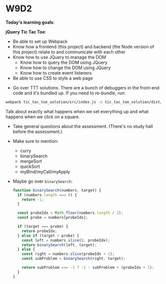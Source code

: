 # W9D2 
**Today's learning goals**:

**jQuery Tic Tac Toe**:
* Be able to set up Webpack
* Know how a frontend (this project) and backend (the Node version of this project) relate to and communicate with each other
* Know how to use JQuery to manage the DOM
  * Know how to query the DOM using JQuery
  * Know how to change the DOM using JQuery
  * Know how to create event listeners
* Be able to use CSS to style a web page

- Go over TTT solutions. There are a bunch of debuggers in the front-end code and it's bundled up. If you need to re-bundle, run:

```bash
webpack tic_tac_toe_solution/src/index.js -o tic_tac_toe_solution/dist/main.js --mode=development
```

  Talk about exactly what happens when we set everything up and what happens when we click on a square.

- Take general questions about the assessment. (There's no study hall before the assessment.)
- Make sure to mention:
    - curry
    - binarySearch
    - mergeSort
    - quickSort
    - myBind/myCall/myApply

- Maybe go over `binarySearch`:

  ```js
  function binarySearch(numbers, target) {
    if (numbers.length === 0) {
      return -1;
    }

    const probeIdx = Math.floor(numbers.length / 2);
    const probe = numbers[probeIdx];

    if (target === probe) {
      return probeIdx;
    } else if (target < probe) {
      const left = numbers.slice(0, probeIdx);
      return binarySearch(left, target);
    } else {
      const right = numbers.slice(probeIdx + 1);
      const subProblem = binarySearch(right, target);

      return subProblem === -1 ? -1 : subProblem + (probeIdx + 1);
    }
  }
  ```
